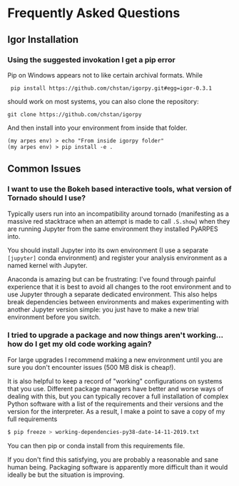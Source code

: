 # Frequently Asked Questions

## Igor Installation

### Using the suggested invokation I get a pip error

Pip on Windows appears not to like certain archival formats.
While

```pip
 pip install https://github.com/chstan/igorpy.git#egg=igor-0.3.1
```

should work on most systems, you can also clone the repository:

```git
git clone https://github.com/chstan/igorpy
```

And then install into your environment from inside that folder.

```pip
(my arpes env) > echo "From inside igorpy folder"
(my arpes env) > pip install -e .
```

## Common Issues

### I want to use the Bokeh based interactive tools, what version of Tornado should I use?

Typically users run into an incompatibility around tornado (manifesting as a massive
red stacktrace when an attempt is made to call `.S.show`) when they are running
Jupyter from the same environment they installed PyARPES into.

You should install Jupyter into its own environment (I use a separate `[jupyter]` conda environment)
and register your analysis environment as a named kernel with Jupyter.

Anaconda is amazing but can be frustrating: I've found through painful experience
that it is best to avoid all changes to the root environment and to use Jupyter through a separate
dedicated environment. This also helps break dependencies between environments and makes
experimenting with another Jupyter version simple: you just have to make a new trial environment
before you switch.

### I tried to upgrade a package and now things aren't working... how do I get my old code working again?

For large upgrades I recommend making a new environment until you are sure you don't encounter issues (500 MB disk is cheap!).

It is also helpful to keep a record of "working" configurations on systems that you use. Different package managers have better
and worse ways of dealing with this, but you can typically recover a full installation of complex Python software with a list of the requirements
and their versions and the version for the interpreter. As a result,
I make a point to save a copy of my full requirements

```bash
$ pip freeze > working-dependencies-py38-date-14-11-2019.txt
```

You can then pip or conda install from this requirements file.

If you don't find this satisfying, you are probably a reasonable and sane human being. Packaging software is apparently more difficult than it 
would ideally be but the situation is improving.
